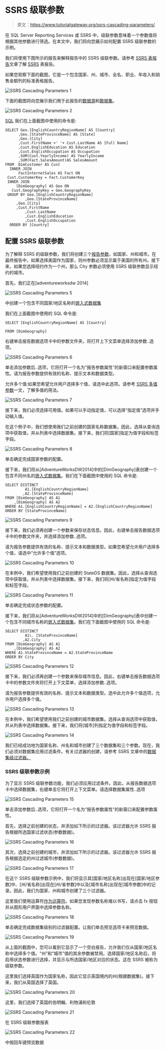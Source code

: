 # SSRS 级联参数

> 原文：<https://www.tutorialgateway.org/ssrs-cascading-parameters/>

在 SQL Server Reporting Services 或 SSRS 中，级联参数意味着一个参数值将根据其他参数进行筛选。在本文中，我们将向您展示如何配置 SSRS 级联参数的示例。

我们将使用下图所示的报告来解释报告中的 SSRS 级联参数。请参考 [SSRS 表报告](https://www.tutorialgateway.org/ssrs-table-report/)文章了解 [SSRS](https://www.tutorialgateway.org/ssrs/) 表报告。

如果您观察下面的截图，它是一个包含国家、州、城市、全名、职业、年收入和销售金额列的标准表格报告。

![SSRS Cascading Parameters 1](img/c2302d0a222e2e621973c0aabb156306.png)

下面的截图将向您展示我们用于此报告的[数据源](https://www.tutorialgateway.org/ssrs-shared-data-source/)和[数据集](https://www.tutorialgateway.org/shared-dataset-in-ssrs/)。

![SSRS Cascading Parameters 2](img/d87b5383a795dac191ab5a5f9520568e.png)

[SQL](https://www.tutorialgateway.org/sql/) 我们在上面截图中使用的命令是:

```
SELECT Geo.[EnglishCountryRegionName] AS [Country]
      ,Geo.[StateProvinceName] AS [State]
      ,Geo.[City]
      ,Cust.FirstName +' '+ Cust.LastName AS [Full Name]  
      ,Cust.EnglishEducation AS Education 
      ,Cust.EnglishOccupation AS Occupation
      ,SUM(Cust.YearlyIncome) AS YearlyIncome
      ,SUM(Fact.SalesAmount)AS SalesAmount 
FROM  DimCustomer AS Cust
  INNER JOIN
      FactInternetSales AS Fact ON 
 Cust.CustomerKey = Fact.CustomerKey
 INNER JOIN
     [DimGeography] AS Geo ON
   Cust.GeographyKey = Geo.GeographyKey
 GROUP BY Geo.[EnglishCountryRegionName]
         ,Geo.[StateProvinceName] 
	 ,Geo.[City]
	 ,Cust.FirstName
         ,Cust.LastName  
         ,Cust.EnglishEducation 
         ,Cust.EnglishOccupation 
  ORDER BY [Country]

```

## 配置 SSRS 级联参数

为了解释 SSRS 的级联参数，我们将创建三个[报告参数](https://www.tutorialgateway.org/ssrs-report-parameters/)，如国家、州和城市。在最终报告中，如果选择美国作为国家，则州参数必须显示属于美国的所有州。接下来，如果您选择纽约作为一个州，那么 City 参数必须使用 SSRS 级联参数显示纽约的城市。

首先，我们正在[adventureworksdw 2014]

![SSRS Cascading Parameters 5](img/ac7d5ad2c6ab23d9d8211223cc2254fe.png)

中创建一个包含不同国家/地区名称的[嵌入式数据集](https://www.tutorialgateway.org/embedded-dataset-in-ssrs/)

我们在上面截图中使用的 SQL 命令是:

```
SELECT [EnglishCountryRegionName] AS [Country]

FROM [DimGeography]
```

右键单击报告数据选项卡中的参数文件夹，将打开上下文菜单选择添加参数..选项。

![SSRS Cascading Parameters 6](img/c0f82233bb8ae83db8665c39e847df84.png)

单击添加参数后..选项，它将打开一个名为“报告参数属性”的新窗口来配置参数属性。请为报告参数提供有效的名称、提示文本和数据类型。

允许多个值:如果您希望允许用户选择多个值，请选中此选项。请参考 [SSRS 多值参数](https://www.tutorialgateway.org/ssrs-multi-value-parameter/)一文，了解多值的用法。

![SSRS Cascading Parameters 7](img/550a518c71634a89a81d74fc7cbee643.png)

接下来，我们必须选择可用值。如果可以手动指定值，可以选择“指定值”选项并手动输入值。

在这个例子中，我们想使用我们之前创建的国家名称数据集。因此，选择从查询选项中获取值，并从列表中选择数据集。接下来，我们将[国家]指定为值字段和标签字段。

![SSRS Cascading Parameters 8](img/86980c74321dc411dc56eb71ef0c1a8b.png)

单击确定完成国家参数的配置。

接下来，我们将从[AdventureWorksDW2014]中的[DimGeography]表创建一个包含不同州名的[嵌入式数据集](https://www.tutorialgateway.org/embedded-dataset-in-ssrs/)。我们在下面截图中使用的 SQL 命令是:

```
SELECT DISTINCT 
         A1.[EnglishCountryRegionName]
        ,A2.[StateProvinceName]
FROM [DimGeography] AS A1
    ,[DimGeography] AS A2
WHERE A1.[EnglishCountryRegionName] = A2.[EnglishCountryRegionName]
ORDER BY [StateProvinceName]
```

![SSRS Cascading Parameters 9](img/103f2e1fc298ad5e382f259cf9a3f70b.png)

接下来，我们必须再创建一个参数来保存状态信息。因此，右键单击报告数据选项卡中的参数文件夹，并选择添加参数..选项。

请为报告参数提供有效的名称、提示文本和数据类型。如果您希望允许用户选择多个值，请选中“允许多个值”选项。

![SSRS Cascading Parameters 10](img/ff1c2c25dda1bc7f0c4d3c550066de4a.png)

在本例中，我们希望使用我们之前创建的 StateDS 数据集。因此，选择从查询选项中获取值，并从列表中选择数据集。接下来，我们将[州/省名称]指定为值字段和标签字段。

![SSRS Cascading Parameters 11](img/9ff31ea0fb5f932c06ce00ed475311ca.png)

单击确定完成状态参数的配置。

接下来，我们将从[AdventureWorksDW2014]中的[DimGeography]表中创建一个包含不同城市名称的[嵌入式数据集](https://www.tutorialgateway.org/embedded-dataset-in-ssrs/)。我们在下面截图中使用的 SQL 命令是:

```
SELECT DISTINCT 
         A1\. [StateProvinceName]
        ,A2.City 
FROM [DimGeography] AS A1
    ,[DimGeography] AS A2
WHERE A1.StateProvinceName = A2.StateProvinceName
ORDER BY City
```

![SSRS Cascading Parameters 12](img/d1ba8f29b549b3d134946a6f5bb3ea57.png)

接下来，我们必须再创建一个参数来保存城市信息。因此，右键单击报告数据选项卡中的参数文件夹将打开上下文菜单，选择添加参数..选项。

请为报告参数提供有效的名称、提示文本和数据类型。选中此允许多个值选项，允许用户选择多个值。

![SSRS Cascading Parameters 13](img/86d01534ba6b29a857cc1ea1954389df.png)

在本例中，我们希望使用我们之前创建的城市数据集。选择从查询选项中获取值，并从列表中选择数据集。接下来，我们将[城市]列指定为值字段和标签字段。

![SSRS Cascading Parameters 14](img/e85530ffed4ae9dba429d32b43ff808a.png)

我们已经成功地为国家名称、州名和城市创建了三个数据集和三个参数。现在，我们必须对数据集应用过滤条件。有关过滤器的创建，请参考 SSRS 文章中的[数据集级过滤器。](https://www.tutorialgateway.org/filters-at-dataset-level-in-ssrs/)

### SSRS 级联参数示例

为了显示 SSRS 级联参数功能，我们必须应用过滤条件。因此，从报告数据选项卡中选择数据集，右键单击它将打开上下文菜单。请选择数据集属性..选项

![SSRS Cascading Parameters 15](img/6e18189b449d07944b558e75d6c34851.png)

单击添加参数后..选项，它将打开一个名为“报告参数属性”的新窗口来配置参数属性。

首先，选择之前创建的状态，并添加如下所示的过滤器。该过滤器允许 SSRS 报告根据所选国家过滤状态(参数数据)。

![SSRS Cascading Parameters 16](img/62594eccd0d4e1e6735c48faf21e1b0c.png)

其次，选择之前创建的城市，并添加如下所示的过滤器。该过滤器允许 SSRS 报告根据选定的州过滤城市(参数数据)。

![SSRS Cascading Parameters 17](img/642e3118f0f949bcad7785d0b7e0fd20.png)

在这个 SSRS 级联参数示例中，我们将显示其[国家/地区名称]出现在[国家/地区参数]中、[州/省名称]出现在[州/省参数]中以及[城市名称]出现在[城市参数]中的记录。因此，我们为国家、州和城市创建了三个过滤器。

这里我们使用运算符[作为运算符](https://www.tutorialgateway.org/sql-in-operator/)。如果您发现参数名称难以书写，请点击 fx 按钮并从图形用户界面中选择参数名称。

![SSRS Cascading Parameters 18](img/7aa52f0740368744c2573b2fb7576069.png)

单击确定完成数据集级别的过滤器配置。让我们单击预览选项卡来预览数据。

![SSRS Cascading Parameters 19](img/91bc4d60f4d0e035496e43c18c0caab7.png)

从上面的截图中，您可以看到它显示了一个空白报告，允许我们仅从国家/地区名称中选择多个值。“州”和“城市”值的其余参数被禁用。选择国家/地区名称后，将启用状态参数进行选择，并显示与所选国家/地区对应的状态。这在 SSRS 被称为级联参数。

这里我们选择英国作为国家名称，因此它显示英国境内的州(根据数据集)。接下来，我们从英国选择了英国。

![SSRS Cascading Parameters 20](img/848842f8e2be7f24614e2441161152b1.png)

这里，我们选择了英国的伯明翰、利物浦和伦敦

![SSRS Cascading Parameters 21](img/48ecd0562f9b64b5046a1a243ec691f7.png)

在 SSRS 级联参数报表

![SSRS Cascading Parameters 22](img/a10aab382009687443908367a95d559d.png)

中按回车键预览数据